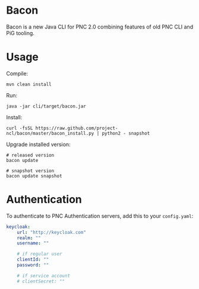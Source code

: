 # Bacon
Bacon is a new Java CLI for PNC 2.0 combining features of old PNC CLI and PiG tooling.


# Usage
Compile:
```
mvn clean install
```

Run:
```
java -jar cli/target/bacon.jar
```

Install:
```
curl -fsSL https://raw.github.com/project-ncl/bacon/master/bacon_install.py | python2 - snapshot
```

Upgrade installed version:
```
# released version
bacon update

# snapshot version
bacon update snapshot
```

# Authentication

To authenticate to PNC Authentication servers, add this to your `config.yaml`:

```yaml
keycloak:
    url: "http://keycloak.com"
    realm: ""
    username: ""

    # if regular user
    clientId: ""
    password: ""

    # if service account
    # clientSecret: ""
```
